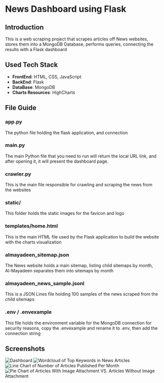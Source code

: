 # News Dashboard using Flask

## Introduction
This is a web scraping project that scrapes articles off News websites, stores them into a MongoDB Database, performs queries, connecting the results with a Flask dashboard

## Used Tech Stack

- **FrontEnd**: HTML, CSS, JavaScript
- **BackEnd**: Flask
- **DataBase**: MongoDB
- **Charts Resources**: HighCharts

## File Guide

### app.py
The python file holding the flask application, and connection
### main.py
The main Python file that you need to run will return the local URL link, and after opening it, it will present the dashboard page.
### crawler.py
This is the main file responsible for crawling and scraping the news from the websites
### static/
This folder holds the static images for the favicon and logo
### templates/home.html
This is the main HTML file used by the Flask application to build the website with the charts visualization
### almayadeen_sitemap.json
The News website holds a main sitemap, listing child sitemaps by month, Al-Mayadeen separates them into sitemaps by month
### almayadeen_news_sample.jsonl
This is a JSON Lines file holding 100 samples of the news scraped from the child sitemaps
### .env / .envexample
This file holds the environment variable for the MongoDB connection for security reasons, copy the .envexample and rename it to .env, then add the connection string

## Screenshots

![Dashboard](https://imgur.com/wDfDbQl.png)
![Wordcloud of Top Keywords in News Articles](https://imgur.com/NJA3ceS.png)
![Line Chart of Number of Articles Published Per Month](https://imgur.com/vfJG3HQ.png)
![Pie Chart of Articles With Image Attachment VS. Articles Without Image Attachment](https://imgur.com/H5yna8w.png)

